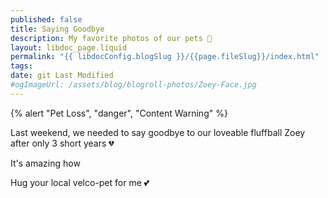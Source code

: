 ```yaml
---
published: false
title: Saying Goodbye
description: My favorite photos of our pets 🐾
layout: libdoc_page.liquid
permalink: "{{ libdocConfig.blogSlug }}/{{page.fileSlug}}/index.html"
tags:
date: git Last Modified
#ogImageUrl: /assets/blog/blogroll-photos/Zoey-Face.jpg
---
```


{% alert "Pet Loss", "danger", "Content Warning" %}

Last weekend, we needed to say goodbye to our loveable fluffball Zoey after only 3 short years 💔

It's amazing how

Hug your local velco-pet for me 💕
